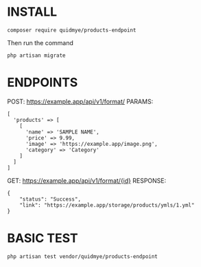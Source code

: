# INSTALL

```
composer require quidmye/products-endpoint
```

Then run the command
```
php artisan migrate
```

# ENDPOINTS

POST: https://example.app/api/v1/format/
PARAMS: 
```
[
  'products' => [
    [
      'name' => 'SAMPLE NAME',
      'price' => 9.99,
      'image' => 'https://example.app/image.png',
      'category' => 'Category'
    ]
  ]
]
```

GET: https://example.app/api/v1/format/{id}
RESPONSE: 
```
{
    "status": "Success",
    "link": "https://example.app/storage/products/ymls/1.yml"
}
```


# BASIC TEST

```angular2html
php artisan test vendor/quidmye/products-endpoint
```
